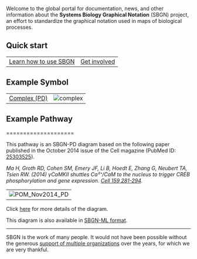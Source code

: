 Welcome to the global portal for documentation, news, and other information about the **Systems Biology Graphical Notation** (SBGN) project, an effort to standardize the graphical notation used in maps of biological processes.

## Quick start

| | |
|:-:|:-:|
| [Learn how to use SBGN](???) | [Get involved](???) |

## Example Symbol

| | |
|:-:|:-:|
| [Complex (PD)](/docs/symbols/complex) | ![complex](/images/SymbolMonth-complex.png) |

## Example Pathway
====================

This pathway is an SBGN-PD diagram based on the following paper published in the October 2014 issue of the Cell magazine (PubMed ID: [25303525](http://www.ncbi.nlm.nih.gov/pubmed/25303525)).

*Ma H, Groth RD, Cohen SM, Emery JF, Li B, Hoedt E, Zhang G, Neubert TA, Tsien RW. (2014) γCaMKII shuttles Ca²⁺/CaM to the nucleus to trigger CREB phosphorylation and gene expression. [Cell 159,281-294](http://www.sciencedirect.com/science/article/pii/S0092867414011684).*

| |
|:-:|
| ![POM_Nov2014_PD](/Image:POM_Nov2014_PD.png) |

Click [here](/docs/POMX) for more details of the diagram.

This diagram is also available in [SBGN-ML format](/Media:_POM_Nov2014_PD.sbgn).

-----

SBGN is the work of many people. It would not have been possible without the generous [support of multiple organizations](/Contacts#Funding ) over the years, for which we are very thankful.
